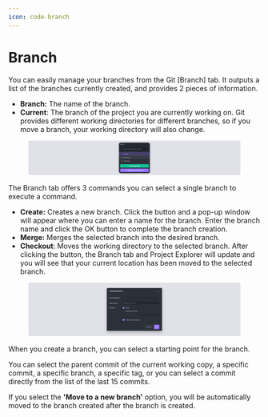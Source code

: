 ```yaml
---
icon: code-branch
---
```


# Branch

You can easily manage your branches from the Git \[Branch] tab. It outputs a list of the branches currently created, and provides 2 pieces of information.

* **Branch:** The name of the branch.
* **Current**: The branch of the project you are currently working on. Git provides different working directories for different branches, so if you move a branch, your working directory will also change.

<figure><img src="../../../.gitbook/assets/git_07.png" alt=""><figcaption></figcaption></figure>

The Branch tab offers 3 commands you can select a single branch to execute a command.

* **Create:** Creates a new branch. Click the button and a pop-up window will appear where you can enter a name for the branch. Enter the branch name and click the OK button to complete the branch creation.
* **Merge:** Merges the selected branch into the desired branch.
* **Checkout**: Moves the working directory to the selected branch. After clicking the button, the Branch tab and Project Explorer will update and you will see that your current location has been moved to the selected branch.

<figure><img src="../../../.gitbook/assets/git_08.png" alt=""><figcaption></figcaption></figure>

When you create a branch, you can select a starting point for the branch.

You can select the parent commit of the current working copy, a specific commit, a specific branch, a specific tag, or you can select a commit directly from the list of the last 15 commits.

If you select the **'Move to a new branch'** option, you will be automatically moved to the branch created after the branch is created.

[\
](https://help.goorm.io/en/goormide/workspace/source-code-management-git/ignore)
